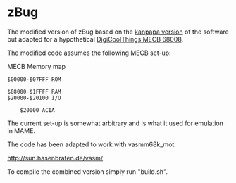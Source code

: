 # zBug
The modified version of zBug based on the [kanpapa version](https://github.com/kanpapa/mic68k/tree/master) of the software but adapted for a hypothetical [DigiCoolThings MECB 68008](https://github.com/DigicoolThings/MECB). 

The modified code assumes the following MECB set-up:

MECB Memory map

    $00000-$07FFF ROM
    
    $08000-$1FFFF RAM
    $20000-$20100 I/O
    
        $20000 ACIA
        
The current set-up is somewhat arbitrary and is what it used for emulation in MAME.

The code has been adapted to work with vasmm68k_mot:

   http://sun.hasenbraten.de/vasm/

To compile the combined version simply run "build.sh".
